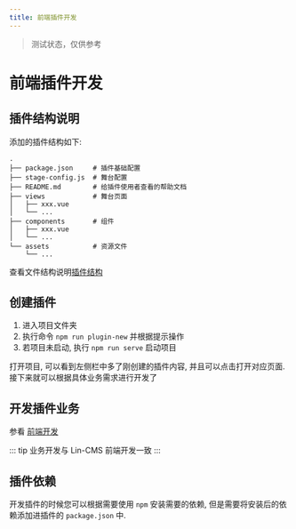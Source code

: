 ```yaml
---
title: 前端插件开发
---
```


> 测试状态，仅供参考

# <H2Icon /> 前端插件开发

## 插件结构说明

添加的插件结构如下:

```hash
.
├── package.json     # 插件基础配置
├── stage-config.js  # 舞台配置
├── README.md        # 给插件使用者查看的帮助文档
├── views            # 舞台页面
│   ├── xxx.vue
│   └── ...
├── components       # 组件
│   ├── xxx.vue
│   └── ...
└── assets           # 资源文件
    └── ...
```

查看文件结构说明[插件结构](./fe_structure.md)

## 创建插件

1. 进入项目文件夹
1. 执行命令 `npm run plugin-new` 并根据提示操作
1. 若项目未启动, 执行 `npm run serve` 启动项目

打开项目, 可以看到左侧栏中多了刚创建的插件内容, 并且可以点击打开对应页面. 接下来就可以根据具体业务需求进行开发了

## 开发插件业务

参看 [前端开发](../../client/README.md)

::: tip
业务开发与 Lin-CMS 前端开发一致
:::

## 插件依赖

开发插件的时候您可以根据需要使用 `npm` 安装需要的依赖, 但是需要将安装后的依赖添加进插件的 `package.json` 中.

<!-- markdownlint-disable -->
<RightMenu />
<!-- markdownlint-enable -->
